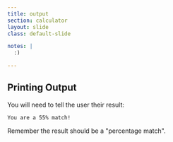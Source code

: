```yaml
---
title: output
section: calculator
layout: slide
class: default-slide

notes: |
  :)

---
```


## Printing Output

You will need to tell the user their result:

	You are a 55% match!

Remember the result should be a "percentage match".